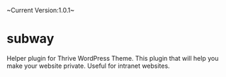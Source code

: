 ~Current Version:1.0.1~

# subway

Helper plugin for Thrive WordPress Theme. This plugin that will help you make
your website private. Useful for intranet websites.
